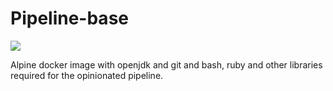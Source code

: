 # Pipeline-base

[![](https://images.microbadger.com/badges/image/springcloud/pipeline-base-git.svg)](https://microbadger.com/images/springcloud/pipeline-base "Get your own image badge on microbadger.com")

Alpine docker image with openjdk and git and bash, ruby and other libraries required
for the opinionated pipeline.
